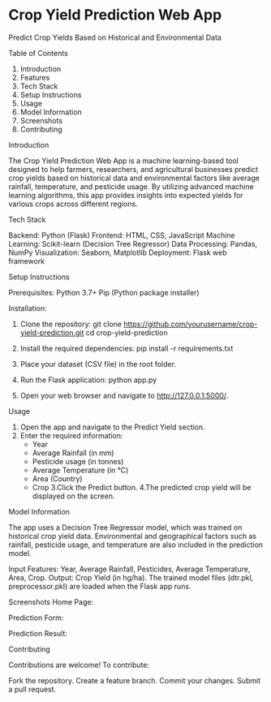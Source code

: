 # Crop Yield Prediction Web App

Predict Crop Yields Based on Historical and Environmental Data

Table of Contents
1. Introduction
2. Features
3. Tech Stack
4. Setup Instructions
5. Usage
6. Model Information
7. Screenshots
8. Contributing


Introduction

The Crop Yield Prediction Web App is a machine learning-based tool designed to help farmers, researchers, and agricultural businesses predict crop yields based on historical data and environmental factors like average rainfall, temperature, and pesticide usage. By utilizing advanced machine learning algorithms, this app provides insights into expected yields for various crops across different regions.

Tech Stack

Backend: Python (Flask)
Frontend: HTML, CSS, JavaScript
Machine Learning: Scikit-learn (Decision Tree Regressor)
Data Processing: Pandas, NumPy
Visualization: Seaborn, Matplotlib
Deployment: Flask web framework


Setup Instructions

Prerequisites:
Python 3.7+
Pip (Python package installer)

Installation:

1. Clone the repository:
   git clone https://github.com/yourusername/crop-yield-prediction.git
   cd crop-yield-prediction

2. Install the required dependencies:
   pip install -r requirements.txt

3. Place your dataset (CSV file) in the root folder.

4. Run the Flask application: python app.py

5. Open your web browser and navigate to http://127.0.0.1:5000/.

Usage

1. Open the app and navigate to the Predict Yield section.
2. Enter the required information:
   - Year
   - Average Rainfall (in mm)
   - Pesticide usage (in tonnes)
   - Average Temperature (in °C)
   - Area (Country)
   - Crop
3.Click the Predict button.
4.The predicted crop yield will be displayed on the screen.

Model Information

The app uses a Decision Tree Regressor model, which was trained on historical crop yield data. Environmental and geographical factors such as rainfall, pesticide usage, and temperature are also included in the prediction model.

Input Features: Year, Average Rainfall, Pesticides, Average Temperature, Area, Crop.
Output: Crop Yield (in hg/ha).
The trained model files (dtr.pkl, preprocessor.pkl) are loaded when the Flask app runs.

Screenshots
Home Page:

Prediction Form:

Prediction Result:

Contributing

Contributions are welcome! To contribute:

Fork the repository.
Create a feature branch.
Commit your changes.
Submit a pull request.


